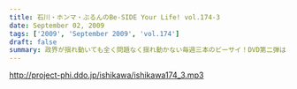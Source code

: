 ```yaml
---
title: 石川・ホンマ・ぶるんのBe-SIDE Your Life! vol.174-3
date: September 02, 2009
tags: ['2009', 'September 2009', 'vol.174']
draft: false
summary: 政界が揺れ動いても全く問題なく揺れ動かない毎週三本のビーサイ！DVD第二弾は４０００円になりましたが反響多数！是非ともお手に取ってください。NAMAE
---
```


http://project-phi.ddo.jp/ishikawa/ishikawa174_3.mp3
